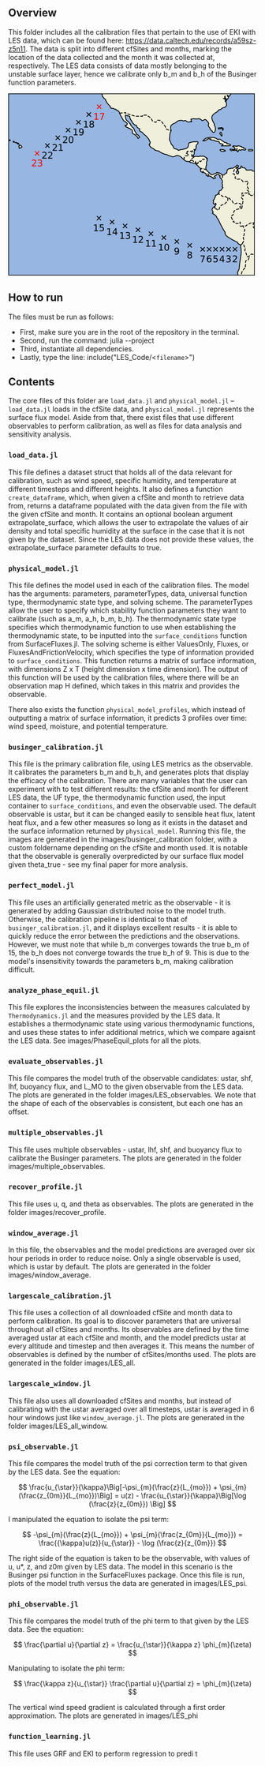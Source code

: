 ## Overview
This folder includes all the calibration files that pertain to the use of EKI with LES data, which can be found here: https://data.caltech.edu/records/a59sz-z5n11. The data is split into different cfSites and months, marking the location of the data collected and the month it was collected at, respectively. The LES data consists of data mostly belonging to the unstable surface layer, hence we calibrate only b_m and b_h of the Businger function parameters.

![](../assets/LESdata.png)

## How to run
The files must be run as follows:
- First, make sure you are in the root of the repository in the terminal.
- Second, run the command: julia --project
- Third, instantiate all dependencies.
- Lastly, type the line: include("LES_Code/<`filename`>")

## Contents
The core files of this folder are `load_data.jl` and `physical_model.jl` – `load_data.jl` loads in the cfSite data, and `physical_model.jl` represents the surface flux model. Aside from that, there exist files that use different observables to perform calibration, as well as files for data analysis and sensitivity analysis. 

### `load_data.jl`
This file defines a dataset struct that holds all of the data relevant for calibration, such as wind speed, specific humidity, and temperature at different timesteps and different heights. It also defines a function `create_dataframe`, which, when given a cfSite and month to retrieve data from, returns a dataframe populated with the data given from the file with the given cfSite and month. It contains an optional boolean argument extrapolate_surface, which allows the user to extrapolate the values of air density and total specific humidity at the surface in the case that it is not given by the dataset. Since the LES data does not provide these values, the extrapolate_surface parameter defaults to true.

### `physical_model.jl`
This file defines the model used in each of the calibration files. The model has the arguments: parameters, parameterTypes, data, universal function type, thermodynamic state type, and solving scheme. The parameterTypes allow the user to specify which stability function parameters they want to calibrate (such as a\_m, a\_h, b\_m, b\_h). The thermodynamic state type specifies which thermodynamic function to use when establishing the thermodynamic state, to be inputted into the `surface_conditions` function from SurfaceFluxes.jl. The solving scheme is either ValuesOnly, Fluxes, or FluxesAndFrictionVelocity, which specifies the type of information provided to `surface_conditions`. This function returns a matrix of surface information, with dimensions Z x T (height dimension x time dimension). The output of this function will be used by the calibration files, where there will be an observation map H defined, which takes in this matrix and provides the observable. 

There also exists the function `physical_model_profiles`, which instead of outputting a matrix of surface information, it predicts 3 profiles over time: wind speed, moisture, and potential temperature.

### `businger_calibration.jl`
This file is the primary calibration file, using LES metrics as the observable. It calibrates the parameters b\_m and b\_h, and generates plots that display the efficacy of the calibration. There are many variables that the user can experiment with to test different results: the cfSite and month for different LES data, the UF type, the thermodynamic function used, the input container to `surface_conditions`, and even the observable used. The default observable is ustar, but it can be changed easily to sensible heat flux, latent heat flux, and a few other measures so long as it exists in the dataset and the surface information returned by `physical_model`. Running this file, the images are generated in the images/businger_calibration folder, with a custom foldername depending on the cfSite and month used. It is notable that the observable is generally overpredicted by our surface flux model given theta\_true - see my final paper for more analysis. 

### `perfect_model.jl`
This file uses an artificially generated metric as the observable - it is generated by adding Gaussian distributed noise to the model truth. Otherwise, the calibration pipeline is identical to that of `businger_calibration.jl`, and it displays excellent results - it is able to quickly reduce the error between the predictions and the observations. However, we must note that while b\_m converges towards the true b\_m of 15, the b\_h does not converge towards the true b\_h of 9. This is due to the model's insensitivity towards the parameters b\_m, making calibration difficult. 

### `analyze_phase_equil.jl`
This file explores the inconsistencies between the measures calculated by `Thermodynamics.jl` and the measures provided by the LES data. It establishes a thermodynamic state using various thermodynamic functions, and uses these states to infer additional metrics, which we compare agaisnt the LES data. See images/PhaseEquil_plots for all the plots. 

### `evaluate_observables.jl`
This file compares the model truth of the observable candidates: ustar, shf, lhf, buoyancy flux, and L\_MO to the given observable from the LES data. The plots are generated in the folder images/LES_observables. We note that the shape of each of the observables is consistent, but each one has an offset. 

### `multiple_observables.jl`
This file uses multiple observables - ustar, lhf, shf, and buoyancy flux to calibrate the Businger parameters. The plots are generated in the folder images/multiple_observables. 

### `recover_profile.jl`
This file uses u, q, and theta as observables. The plots are generated in the folder images/recover_profile. 

### `window_average.jl`
In this file, the observables and the model predictions are averaged over six hour periods in order to reduce noise. Only a single observable is used, which is ustar by default. The plots are generated in the folder images/window_average.

### `largescale_calibration.jl`
This file uses a collection of all downloaded cfSite and month data to perform calibration. Its goal is to discover parameters that are universal throughout all cfSites and months. Its observables are defined by the time averaged ustar at each cfSite and month, and the model predicts ustar at every altitude and timestep and then averages it. This means the number of observables is defined by the number of cfSites/months used. The plots are generated in the folder images/LES_all.

### `largescale_window.jl`
This file also uses all downloaded cfSites and months, but instead of calibrating with the ustar averaged over all timesteps, ustar is averaged in 6 hour windows just like `window_average.jl`. The plots are generated in the folder images/LES_all_window.

### `psi_observable.jl`
This file compares the model truth of the psi correction term to that given by the LES data. See the equation:

$$
\frac{u_{\star}}{\kappa}\Big[-\psi_{m}(\frac{z}{L_{mo}}) + \psi_{m}(\frac{z_{0m}}{L_{mo}})\Big]  = u(z) - \frac{u_{\star}}{\kappa}\Big[\log (\frac{z}{z_{0m}}) \Big]
$$

I manipulated the equation to isolate the psi term:

$$
-\psi_{m}(\frac{z}{L_{mo}}) + \psi_{m}(\frac{z_{0m}}{L_{mo}}) = \frac{{\kappa}u(z)}{u_{\star}} - \log (\frac{z}{z_{0m}})
$$

The right side of the equation is taken to be the observable, with values of u, u*, z, and z0m given by LES data. The model in this scenario is the Businger psi function in the SurfaceFluxes package. Once this file is run, plots of the model truth versus the data are generated in images/LES_psi.

### `phi_observable.jl`
This file compares the model truth of the phi term to that given by the LES data. See the equation: 

$$
\frac{\partial u}{\partial z} = \frac{u_{\star}}{\kappa z} \phi_{m}(\zeta)
$$

Manipulating to isolate the phi term:

$$
\frac{\kappa z}{u_{\star}} \frac{\partial u}{\partial z} = \phi_{m}(\zeta)
$$

The vertical wind speed gradient is calculated through a first order approximation. The plots are generated in images/LES_phi

### `function_learning.jl`
This file uses GRF and EKI to perform regression to predi t
